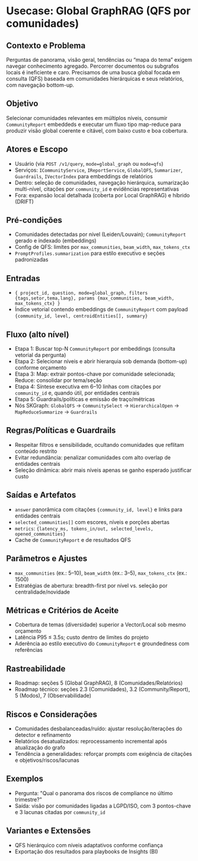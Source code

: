 # Usecase: Global GraphRAG (QFS por comunidades)

## Contexto e Problema
Perguntas de panorama, visão geral, tendências ou “mapa do tema” exigem navegar conhecimento agregado. Percorrer documentos ou subgrafos locais é ineficiente e caro. Precisamos de uma busca global focada em consulta (QFS) baseada em comunidades hierárquicas e seus relatórios, com navegação bottom-up.

## Objetivo
Selecionar comunidades relevantes em múltiplos níveis, consumir `CommunityReport` embeddeds e executar um fluxo tipo map-reduce para produzir visão global coerente e citável, com baixo custo e boa cobertura.

## Atores e Escopo
- Usuário (via `POST /v1/query`, `mode=global_graph` ou `mode=qfs`)
- Serviços: `ICommunityService`, `IReportService`, `GlobalQFS`, `Summarizer`, `Guardrails`, `IVectorIndex` para embeddings de relatórios
- Dentro: seleção de comunidades, navegação hierárquica, sumarização multi-nível, citações por `community_id` e evidências representativas
- Fora: expansão local detalhada (coberta por Local GraphRAG) e híbrido (DRIFT)

## Pré-condições
- Comunidades detectadas por nível (Leiden/Louvain); `CommunityReport` gerado e indexado (embeddings)
- Config de QFS: limites por `max_communities`, `beam_width`, `max_tokens_ctx`
- `PromptProfiles.summarization` para estilo executivo e seções padronizadas

## Entradas
- `{ project_id, question, mode=global_graph, filters {tags,setor,tema,lang}, params {max_communities, beam_width, max_tokens_ctx} }`
- Índice vetorial contendo embeddings de `CommunityReport` com payload `{community_id, level, centroidEntities[], summary}`

## Fluxo (alto nível)
- Etapa 1: Buscar top-N `CommunityReport` por embeddings (consulta vetorial da pergunta)
- Etapa 2: Selecionar níveis e abrir hierarquia sob demanda (bottom-up) conforme orçamento
- Etapa 3: Map: extrair pontos-chave por comunidade selecionada; Reduce: consolidar por tema/seção
- Etapa 4: Síntese executiva em 6–10 linhas com citações por `community_id` e, quando útil, por entidades centrais
- Etapa 5: Guardrails/políticas e emissão de traço/métricas
- Nós SKGraph: `GlobalQFS` → `CommunitySelect` → `HierarchicalOpen` → `MapReduceSummarize` → `Guardrails`

## Regras/Políticas e Guardrails
- Respeitar filtros e sensibilidade, ocultando comunidades que reflitam conteúdo restrito
- Evitar redundância: penalizar comunidades com alto overlap de entidades centrais
- Seleção dinâmica: abrir mais níveis apenas se ganho esperado justificar custo

## Saídas e Artefatos
- `answer` panorâmica com citações `{community_id, level}` e links para entidades centrais
- `selected_communities[]` com escores, níveis e porções abertas
- `metrics`: `{latency_ms, tokens_in/out, selected_levels, opened_communities}`
- Cache de `CommunityReport` e de resultados QFS

## Parâmetros e Ajustes
- `max_communities` (ex.: 5–10), `beam_width` (ex.: 3–5), `max_tokens_ctx` (ex.: 1500)
- Estratégias de abertura: breadth-first por nível vs. seleção por centralidade/novidade

## Métricas e Critérios de Aceite
- Cobertura de temas (diversidade) superior a Vector/Local sob mesmo orçamento
- Latência P95 ≤ 3.5s; custo dentro de limites do projeto
- Aderência ao estilo executivo do `CommunityReport` e groundedness com referências

## Rastreabilidade
- Roadmap: seções 5 (Global GraphRAG), 8 (Comunidades/Relatórios)
- Roadmap técnico: seções 2.3 (Comunidades), 3.2 (Community/Report), 5 (Modos), 7 (Observabilidade)

## Riscos e Considerações
- Comunidades desbalanceadas/ruído: ajustar resolução/iterações do detector e refinamento
- Relatórios desatualizados: reprocessamento incremental após atualização do grafo
- Tendência a generalidades: reforçar prompts com exigência de citações e objetivos/riscos/lacunas

## Exemplos
- Pergunta: "Qual o panorama dos riscos de compliance no último trimestre?"
- Saída: visão por comunidades ligadas a LGPD/ISO, com 3 pontos-chave e 3 lacunas citadas por `community_id`

## Variantes e Extensões
- QFS hierárquico com níveis adaptativos conforme confiança
- Exportação dos resultados para playbooks de Insights (BI)

